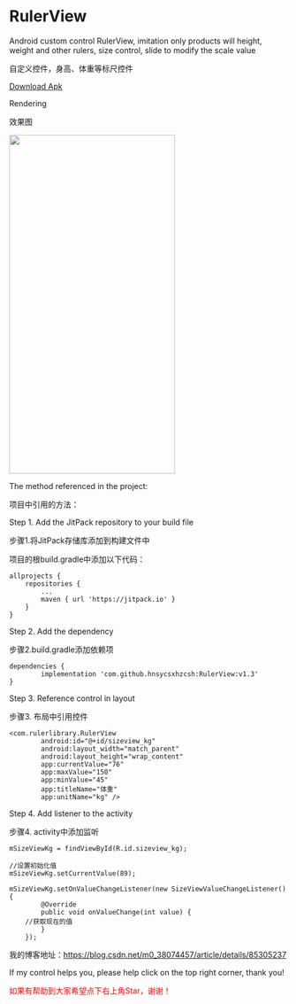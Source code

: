 # RulerView
Android custom control RulerView, imitation only products will height, weight and other rulers, size control, slide to modify the scale value

自定义控件，身高、体重等标尺控件

<a href="https://github.com/hnsycsxhzcsh/RulerView/blob/master/myres/rulerview.apk">Download Apk</a>

Rendering

效果图

<img src="https://github.com/hnsycsxhzcsh/RulerView/blob/master/myres/rulerview.gif" width="300" height="612">

The method referenced in the project:

项目中引用的方法：

Step 1. Add the JitPack repository to your build file 

步骤1.将JitPack存储库添加到构建文件中

项目的根build.gradle中添加以下代码：

	allprojects {
		repositories {
			...
			maven { url 'https://jitpack.io' }
		}
	}

Step 2. Add the dependency

步骤2.build.gradle添加依赖项

	dependencies {
	        implementation 'com.github.hnsycsxhzcsh:RulerView:v1.3'
	}

Step 3. Reference control in layout

步骤3. 布局中引用控件

  	<com.rulerlibrary.RulerView
        	android:id="@+id/sizeview_kg"
        	android:layout_width="match_parent"
        	android:layout_height="wrap_content"
        	app:currentValue="76"
        	app:maxValue="150"
        	app:minValue="45"
        	app:titleName="体重"
        	app:unitName="kg" />
		
Step 4. Add listener to the activity

步骤4. activity中添加监听
  
  	mSizeViewKg = findViewById(R.id.sizeview_kg);
	
	//设置初始化值
	mSizeViewKg.setCurrentValue(89);

	mSizeViewKg.setOnValueChangeListener(new SizeViewValueChangeListener() {
            @Override
            public void onValueChange(int value) {
		//获取现在的值
            }
        });
	
我的博客地址：https://blog.csdn.net/m0_38074457/article/details/85305237

If my control helps you, please help click on the top right corner, thank you!

<font color="#FF0000">如果有帮助到大家希望点下右上角Star，谢谢！</font>


